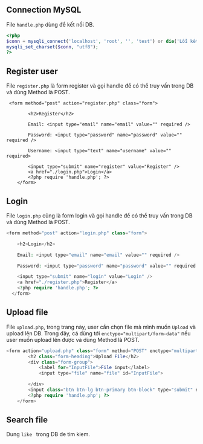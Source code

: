 ## Connection MySQL

File `handle.php` dùng để kết nối DB.
```php
<?php
$conn = mysqli_connect('localhost', 'root', '', 'test') or die('Lỗi kết nối');
mysqli_set_charset($conn, "utf8");
?>
```
## Register user

File `register.php` là form register và gọi handle để có thể truy vấn trong DB và dùng Method là POST.
```html, php
 <form method="post" action="register.php" class="form">

        <h2>Register</h2>

        Email: <input type="email" name="email" value="" required />

        Password: <input type="password" name="password" value="" required />

        Username: <input type="text" name="username" value="" required>

        <input type="submit" name="register" value="Register" />
        <a href="./login.php">Login</a>
        <?php require 'handle.php'; ?>
    </form>
```
## Login
File `login.php` cũng là form login và gọi handle để có thể truy vấn trong DB và dùng Method là POST.
```php
<form method="post" action="login.php" class="form">

    <h2>Login</h2>

    Email: <input type="email" name="email" value="" required />

    Password: <input type="password" name="password" value="" required />

    <input type="submit" name="login" value="Login" />
    <a href="./register.php">Register</a>
    <?php require 'handle.php'; ?>
  </form>
```
## Upload file

File `upload.php`, trong trang này, user cần chọn file mà mình muốn `Upload` và upload lên DB. Trong đây, cá dùng tới `enctype="multipart/form-data"` nếu user muốn upload lên được và dùng Method là POST.
```php
<form action="upload.php" class="form" method="POST" enctype="multipart/form-data">
        <h2 class="form-heading">Upload File</h2>
        <div class="form-group">
            <label for="InputFile">File input</label>
            <input type="file" name="file" id="InputFile">

        </div>
        <input class="btn btn-lg btn-primary btn-block" type="submit" name="upload" value="Upload" />
        <?php require 'handle.php'; ?>
    </form>
```
## Search file
Dung `like ` trong DB de tim kiem.